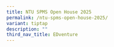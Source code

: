 ```yaml
---
title: NTU SPMS Open House 2025
permalink: /ntu-spms-open-house-2025/
variant: tiptap
description: ""
third_nav_title: EDventure
---
```

